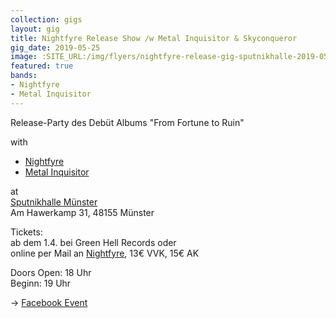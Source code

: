 ```yaml
---
collection: gigs
layout: gig
title: Nightfyre Release Show /w Metal Inquisitor & Skyconqueror
gig_date: 2019-05-25
image: :SITE_URL:/img/flyers/nightfyre-release-gig-sputnikhalle-2019-05.jpg
featured: true
bands:
- Nightfyre
- Metal Inquisitor
---
```


Release-Party des Debüt Albums "From Fortune to Ruin"

with
 * [Nightfyre](https://facebook.com/Nightfyreband/)
 * [Metal Inquisitor](https://www.metalinquisitor.de/)

at  
[Sputnikhalle Münster](https://www.sputnikhalle.de/)  
Am Hawerkamp 31, 48155 Münster

Tickets:  
ab dem 1.4. bei Green Hell Records oder  
online per Mail an [Nightfyre](mailto:nightfyreband@gmail.com), 13€ VVK, 15€ AK

Doors Open: 18 Uhr  
Beginn: 19 Uhr

-> [Facebook Event](https://www.facebook.com/events/329284561022876/)